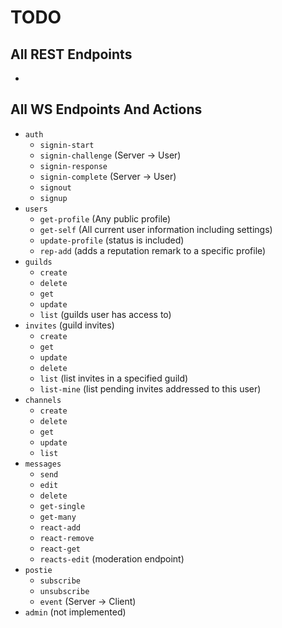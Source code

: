 # TODO

## All REST Endpoints

-

## All WS Endpoints And Actions

- `auth`
  - `signin-start`
  - `signin-challenge` (Server -> User)
  - `signin-response`
  - `signin-complete` (Server -> User)
  - `signout`
  - `signup`
- `users`
  - `get-profile` (Any public profile)
  - `get-self` (All current user information including settings)
  - `update-profile` (status is included)
  - `rep-add` (adds a reputation remark to a specific profile)
- `guilds`
  - `create`
  - `delete`
  - `get`
  - `update`
  - `list` (guilds user has access to)
- `invites` (guild invites)
  - `create`
  - `get`
  - `update`
  - `delete`
  - `list` (list invites in a specified guild)
  - `list-mine` (list pending invites addressed to this user)
- `channels`
  - `create`
  - `delete`
  - `get`
  - `update`
  - `list`
- `messages`
  - `send`
  - `edit`
  - `delete`
  - `get-single`
  - `get-many`
  - `react-add`
  - `react-remove`
  - `react-get`
  - `reacts-edit` (moderation endpoint)
- `postie`
  - `subscribe`
  - `unsubscribe`
  - `event` (Server -> Client)
- `admin` (not implemented)